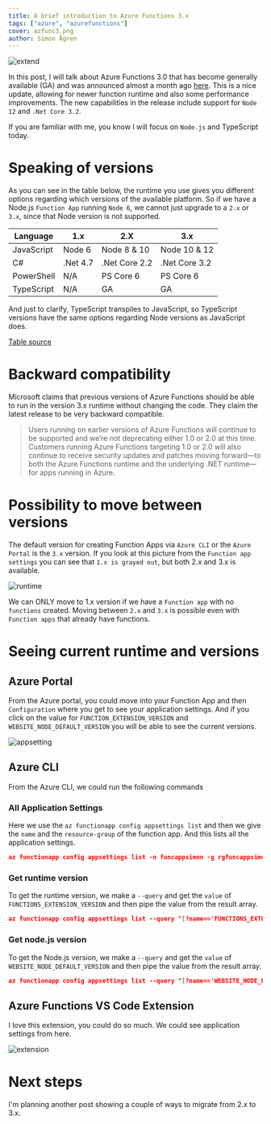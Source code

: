 ```yaml
---
title: A brief introduction to Azure Functions 3.x
tags: ["azure", "azurefunctions"]
cover: azfunc3.png
author: Simon Ågren
---
```


![extend](./azfunc3.png)

In this post, I will talk about Azure Functions 3.0 that has become generally available (GA) and was announced almost a month ago [here](https://azure.microsoft.com/en-us/updates/azure-functions-runtime-30-is-now-available/). This is a nice update, allowing for newer function runtime and also some performance improvements. The new capabilities in the release include support for `Node 12` and `.Net Core 3.2`. 

If you are familiar with me, you know I will focus on `Node.js` and TypeScript today.

# Speaking of versions
As you can see in the table below, the runtime you use gives you different options regarding which versions of the available platform. So if we have a Node.js `Function App` running `Node 6`, we cannot just upgrade to a `2.x` or `3.x`, since that Node version is not supported.

| Language   | 1.x      | 2.X           | 3.x           |
|------------|----------|---------------|---------------|
| JavaScript | Node 6   | Node 8 & 10   | Node 10 & 12  |
| C#         | .Net 4.7 | .Net Core 2.2 | .Net Core 3.2 |
| PowerShell | N/A      | PS Core 6     | PS Core 6     |
| TypeScript | N/A      | GA            | GA            |

And just to clarify, TypeScript transpiles to JavaScript, so TypeScript versions have the same options regarding Node versions as JavaScript does.

[Table source](https://docs.microsoft.com/sv-se/azure/azure-functions/functions-versions#languages)

# Backward compatibility

Microsoft claims that previous versions of Azure Functions should be able to run in the version 3.x runtime without changing the code. They claim the latest release to be very backward compatible.

> Users running on earlier versions of Azure Functions will continue to be supported and we’re not deprecating either 1.0 or 2.0 at this time. Customers running Azure Functions targeting 1.0 or 2.0 will also continue to receive security updates and patches moving forward—to both the Azure Functions runtime and the underlying .NET runtime—for apps running in Azure. 


# Possibility to move between versions
The default version for creating Function Apps via `Azure CLI` or the `Azure Portal` is the `3.x` version. If you look at this picture from the `Function app settings` you can see that `1.x is grayed out`, but both 2.x and 3.x is available.

![runtime](./runtime2.png)

We can ONLY move to 1.x version if we have a `Function app` with no `functions` created. Moving between `2.x` and `3.x` is possible even with `Function apps` that already have functions.

# Seeing current runtime and versions

## Azure Portal
From the Azure portal, you could move into your Function App and then `Configuration` where you get to see your application settings. And if you click on the value for `FUNCTION_EXTENSION_VERSION` and `WEBSITE_NODE_DEFAULT_VERSION` you will be able to see the current versions. 

![appsetting](./appsetting.png)

## Azure CLI
From the Azure CLI, we could run the following commands

### All Application Settings
Here we use the `az functionapp config appsettings list` and then we give the `name` and the `resource-group` of the function app. And this lists all the application settings.

```json
az functionapp config appsettings list -n funcappsimon -g rgfuncappsimon
```

### Get runtime version
To get the runtime version, we make a `--query` and get the `value` of `FUNCTIONS_EXTENSION_VERSION` and then pipe the value from the result array.  

```json
az functionapp config appsettings list --query "[?name=='FUNCTIONS_EXTENSION_VERSION'].value | [0]" -n funcappsimon -g rgfuncappsimon
```

### Get node.js version
To get the Node.js version, we make a `--query` and get the `value` of `WEBSITE_NODE_DEFAULT_VERSION` and then pipe the value from the result array.

```json
az functionapp config appsettings list --query "[?name=='WEBSITE_NODE_DEFAULT_VERSION'].value | [0]" -n funcappsimon -g rgfuncappsimon
```

## Azure Functions VS Code Extension

I love this extension, you could do so much. We could see application settings from here.

![extension](./extension.png)

# Next steps
I'm planning another post showing a couple of ways to migrate from 2.x to 3.x. 